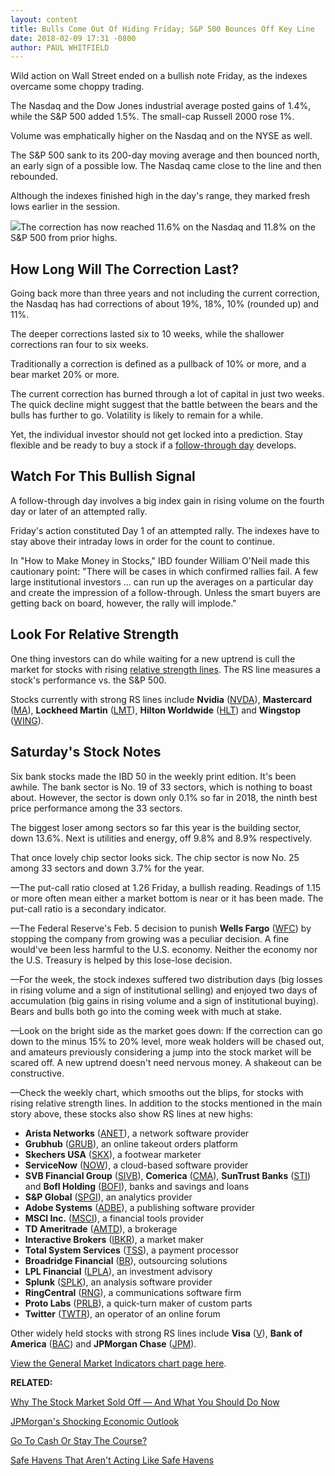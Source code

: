```yaml
---
layout: content
title: Bulls Come Out Of Hiding Friday; S&P 500 Bounces Off Key Line
date: 2018-02-09 17:31 -0800
author: PAUL WHITFIELD
---
```






Wild action on Wall Street ended on a bullish note Friday, as the indexes overcame some choppy trading.


The Nasdaq and the Dow Jones industrial average posted gains of 1.4%, while the S&P 500 added 1.5%. The small-cap Russell 2000 rose 1%.




 Volume was emphatically higher on the Nasdaq and on the NYSE as well.


The S&P 500 sank to its 200-day moving average and then bounced north, an early sign of a possible low. The Nasdaq came close to the line and then rebounded.


Although the indexes finished high in the day's range, they marked fresh lows earlier in the session.


![](https://www.investors.com/wp-content/uploads/2018/02/MP020918-264x300.png)The correction has now reached 11.6% on the Nasdaq and 11.8% on the S&P 500 from prior highs.


How Long Will The Correction Last?
----------------------------------


Going back more than three years and not including the current correction, the Nasdaq has had corrections of about 19%, 18%, 10% (rounded up) and 11%.


The deeper corrections lasted six to 10 weeks, while the shallower corrections ran four to six weeks.


Traditionally a correction is defined as a pullback of 10% or more, and a bear market 20% or more.


The current correction has burned through a lot of capital in just two weeks. The quick decline might suggest that the battle between the bears and the bulls has further to go. Volatility is likely to remain for a while.


Yet, the individual investor should not get locked into a prediction. Stay flexible and be ready to buy a stock if a [follow-through day](http://www.investors.com/ibd-university/market-timing/market-bottoms/) develops.


Watch For This Bullish Signal
-----------------------------


A follow-through day involves a big index gain in rising volume on the fourth day or later of an attempted rally.


Friday's action constituted Day 1 of an attempted rally. The indexes have to stay above their intraday lows in order for the count to continue.


In "How to Make Money in Stocks," IBD founder William O'Neil made this cautionary point: "There will be cases in which confirmed rallies fail. A few large institutional investors ... can run up the averages on a particular day and create the impression of a follow-through. Unless the smart buyers are getting back on board, however, the rally will implode."


Look For Relative Strength
--------------------------


One thing investors can do while waiting for a new uptrend is cull the market for stocks with rising [relative strength lines](https://www.investors.com/how-to-invest/investors-corner/relative-strength-line-identifies-strong-stocks/). The RS line measures a stock's performance vs. the S&P 500.


Stocks currently with strong RS lines include **Nvidia** ([NVDA](https://research.investors.com/quote.aspx?symbol=NVDA)), **Mastercard** ([MA](https://research.investors.com/quote.aspx?symbol=MA)), **Lockheed Martin** ([LMT](https://research.investors.com/quote.aspx?symbol=LMT)), **Hilton Worldwide** ([HLT](https://research.investors.com/quote.aspx?symbol=HLT)) and **Wingstop** ([WING](https://research.investors.com/quote.aspx?symbol=WING)).


Saturday's Stock Notes
----------------------


Six bank stocks made the IBD 50 in the weekly print edition. It's been awhile. The bank sector is No. 19 of 33 sectors, which is nothing to boast about. However, the sector is down only 0.1% so far in 2018, the ninth best price performance among the 33 sectors.


The biggest loser among sectors so far this year is the building sector, down 13.6%. Next is utilities and energy, off 9.8% and 8.9% respectively.


That once lovely chip sector looks sick. The chip sector is now No. 25 among 33 sectors and down 3.7% for the year.


—The put-call ratio closed at 1.26 Friday, a bullish reading. Readings of 1.15 or more often mean either a market bottom is near or it has been made. The put-call ratio is a secondary indicator.


—The Federal Reserve's Feb. 5 decision to punish **Wells Fargo** ([WFC](https://research.investors.com/quote.aspx?symbol=WFC)) by stopping the company from growing was a peculiar decision. A fine would've been less harmful to the U.S. economy. Neither the economy nor the U.S. Treasury is helped by this lose-lose decision.


—For the week, the stock indexes suffered two distribution days (big losses in rising volume and a sign of institutional selling) and enjoyed two days of accumulation (big gains in rising volume and a sign of institutional buying). Bears and bulls both go into the coming week with much at stake.


—Look on the bright side as the market goes down: If the correction can go down to the minus 15% to 20% level, more weak holders will be chased out, and amateurs previously considering a jump into the stock market will be scared off. A new uptrend doesn't need nervous money. A shakeout can be constructive.


—Check the weekly chart, which smooths out the blips, for stocks with rising relative strength lines. In addition to the stocks mentioned in the main story above, these stocks also show RS lines at new highs:


* **Arista Networks** ([ANET](https://research.investors.com/quote.aspx?symbol=ANET)), a network software provider
* **Grubhub** ([GRUB](https://research.investors.com/quote.aspx?symbol=GRUB)), an online takeout orders platform
* **Skechers USA** ([SKX](https://research.investors.com/quote.aspx?symbol=SKX)), a footwear marketer
* **ServiceNow** ([NOW](https://research.investors.com/quote.aspx?symbol=NOW)), a cloud-based software provider
* **SVB Financial Group** ([SIVB](https://research.investors.com/quote.aspx?symbol=SIVB)), **Comerica** ([CMA](https://research.investors.com/quote.aspx?symbol=CMA)), **SunTrust Banks** ([STI](https://research.investors.com/quote.aspx?symbol=STI)) and **BofI Holding** ([BOFI](https://research.investors.com/quote.aspx?symbol=BOFI)), banks and savings and loans
* **S&P Global** ([SPGI](https://research.investors.com/quote.aspx?symbol=SPGI)), an analytics provider
* **Adobe Systems** ([ADBE](https://research.investors.com/quote.aspx?symbol=ADBE)), a publishing software provider
* **MSCI Inc.** ([MSCI](https://research.investors.com/quote.aspx?symbol=MSCI)), a financial tools provider
* **TD Ameritrade** ([AMTD](https://research.investors.com/quote.aspx?symbol=AMTD)), a brokerage
* **Interactive Brokers** ([IBKR](https://research.investors.com/quote.aspx?symbol=IBKR)), a market maker
* **Total System Services** ([TSS](https://research.investors.com/quote.aspx?symbol=TSS)), a payment processor
* **Broadridge Financial** ([BR](https://research.investors.com/quote.aspx?symbol=BR)), outsourcing solutions
* **LPL Financial** ([LPLA](https://research.investors.com/quote.aspx?symbol=LPLA)), an investment advisory
* **Splunk** ([SPLK](https://research.investors.com/quote.aspx?symbol=SPLK)), an analysis software provider
* **RingCentral** ([RNG](https://research.investors.com/quote.aspx?symbol=RNG)), a communications software firm
* **Proto Labs** ([PRLB](https://research.investors.com/quote.aspx?symbol=PRLB)), a quick-turn maker of custom parts
* **Twitter** ([TWTR](https://research.investors.com/quote.aspx?symbol=TWTR)), an operator of an online forum


Other widely held stocks with strong RS lines include **Visa** ([V](https://research.investors.com/quote.aspx?symbol=V)), **Bank of America** ([BAC](https://research.investors.com/quote.aspx?symbol=BAC)) and **JPMorgan Chase** ([JPM](https://research.investors.com/quote.aspx?symbol=JPM)).


[View the General Market Indicators chart page here](https://www.investors.com/wp-content/uploads/2018/02/GMI_021218.pdf).


**RELATED:**


[Why The Stock Market Sold Off — And What You Should Do Now](https://www.investors.com/news/stock-market-correction-what-to-do/)


[JPMorgan's Shocking Economic Outlook](https://www.investors.com/news/economy/economic-federal-reserve-rate-outlook-pressures-stock-market/)


[Go To Cash Or Stay The Course?](https://www.investors.com/etfs-and-funds/personal-finance/in-a-volatile-market-go-to-cash-or-stay-the-course/)


[Safe Havens That Aren't Acting Like Safe Havens](https://www.investors.com/news/technology/why-att-verizon-not-acting-as-safe-havens-in-this-market-sell-off/)




